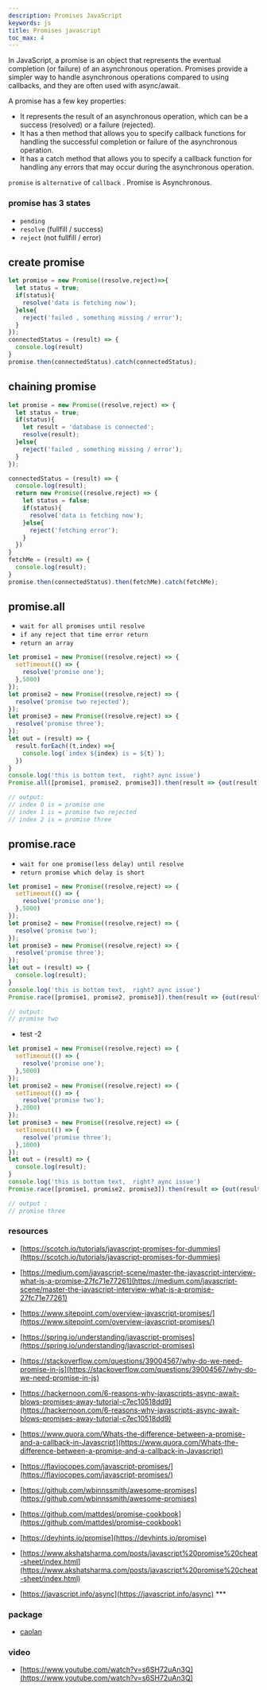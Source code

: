 ```yaml
---
description: Promises JavaScript
keywords: js
title: Promises javascript
toc_max: 4
---
```


In JavaScript, a promise is an object that represents the eventual completion (or failure) of an asynchronous operation. Promises provide a simpler way to handle asynchronous operations compared to using callbacks, and they are often used with async/await.

A promise has a few key properties:

* It represents the result of an asynchronous operation, which can be a success (resolved) or a failure (rejected).
* It has a then method that allows you to specify callback functions for handling the successful completion or failure of the asynchronous operation.
* It has a catch method that allows you to specify a callback function for handling any errors that may occur during the asynchronous operation.

`promise` is `alternative` of `callback` . Promise is Asynchronous.

### promise has 3 states

* `pending`
* `resolve` (fullfill / success)
* `reject` (not fullfill / error)

## create promise

```js
let promise = new Promise((resolve,reject)=>{
  let status = true;
  if(status){
    resolve('data is fetching now');
  }else{
    reject('failed , something missing / error');
  }
});
connectedStatus = (result) => {
  console.log(result)
}
promise.then(connectedStatus).catch(connectedStatus);
```

## chaining promise

```js
let promise = new Promise((resolve,reject) => {
  let status = true;
  if(status){
    let result = 'database is connected';
    resolve(result);
  }else{
    reject('failed , something missing / error');
  }
});

connectedStatus = (result) => {
  console.log(result);
  return new Promise((resolve,reject) => {
    let status = false;
    if(status){
      resolve('data is fetching now');
    }else{
      reject('fetching error');
    }
  })
}
fetchMe = (result) => {
  console.log(result);
}
promise.then(connectedStatus).then(fetchMe).catch(fetchMe);
```

## promise.all

* `wait for all promises until resolve`
* `if any reject that time error return`
* `return an array`

```js
let promise1 = new Promise((resolve,reject) => {
  setTimeout(() => {
    resolve('promise one');
  },5000)
});
let promise2 = new Promise((resolve,reject) => {
  resolve('promise two rejected');
});
let promise3 = new Promise((resolve,reject) => {
  resolve('promise three');
});
let out = (result) => {
  result.forEach((t,index) =>{
    console.log(`index ${index} is = ${t}`);
  })
}
console.log('this is bottom text,  right? aync issue')
Promise.all([promise1, promise2, promise3]).then(result => {out(result)}).catch(out);

// output:
// index 0 is = promise one
// index 1 is = promise two rejected
// index 2 is = promise three
```

## promise.race

* `wait for one promise(less delay) until resolve`
* `return promise which delay is short`


```js
let promise1 = new Promise((resolve,reject) => {
  setTimeout(() => {
    resolve('promise one');
  },5000)
});
let promise2 = new Promise((resolve,reject) => {
  resolve('promise two');
});
let promise3 = new Promise((resolve,reject) => {
  resolve('promise three');
});
let out = (result) => {
  console.log(result);
}
console.log('this is bottom text,  right? aync issue')
Promise.race([promise1, promise2, promise3]).then(result => {out(result)});

// output:
// promise two
```
* test -2

```js
let promise1 = new Promise((resolve,reject) => {
  setTimeout(() => {
    resolve('promise one');
  },5000)
});
let promise2 = new Promise((resolve,reject) => {
  setTimeout(() => {
    resolve('promise two');
  },2000)
});
let promise3 = new Promise((resolve,reject) => {
  setTimeout(() => {
    resolve('promise three');
  },1000)
});
let out = (result) => {
  console.log(result);
}
console.log('this is bottom text,  right? aync issue')
Promise.race([promise1, promise2, promise3]).then(result => {out(result)});

// output :
// promise three
```

### resources


* [https://scotch.io/tutorials/javascript-promises-for-dummies](https://scotch.io/tutorials/javascript-promises-for-dummies)
* [https://medium.com/javascript-scene/master-the-javascript-interview-what-is-a-promise-27fc71e77261](https://medium.com/javascript-scene/master-the-javascript-interview-what-is-a-promise-27fc71e77261)
* [https://www.sitepoint.com/overview-javascript-promises/](https://www.sitepoint.com/overview-javascript-promises/)
* [https://spring.io/understanding/javascript-promises](https://spring.io/understanding/javascript-promises)
* [https://stackoverflow.com/questions/39004567/why-do-we-need-promise-in-js](https://stackoverflow.com/questions/39004567/why-do-we-need-promise-in-js)
* [https://hackernoon.com/6-reasons-why-javascripts-async-await-blows-promises-away-tutorial-c7ec10518dd9](https://hackernoon.com/6-reasons-why-javascripts-async-await-blows-promises-away-tutorial-c7ec10518dd9)
* [https://www.quora.com/Whats-the-difference-between-a-promise-and-a-callback-in-Javascript](https://www.quora.com/Whats-the-difference-between-a-promise-and-a-callback-in-Javascript)
* [https://flaviocopes.com/javascript-promises/](https://flaviocopes.com/javascript-promises/)
* [https://github.com/wbinnssmith/awesome-promises](https://github.com/wbinnssmith/awesome-promises)
* [https://github.com/mattdesl/promise-cookbook](https://github.com/mattdesl/promise-cookbook)
* [https://devhints.io/promise](https://devhints.io/promise)
* [https://www.akshatsharma.com/posts/javascript%20promise%20cheat-sheet/index.html](https://www.akshatsharma.com/posts/javascript%20promise%20cheat-sheet/index.html)

* [https://javascript.info/async](https://javascript.info/async) ***

### package
* [caolan](https://github.com/caolan/async)

### video

* [https://www.youtube.com/watch?v=s6SH72uAn3Q](https://www.youtube.com/watch?v=s6SH72uAn3Q)
